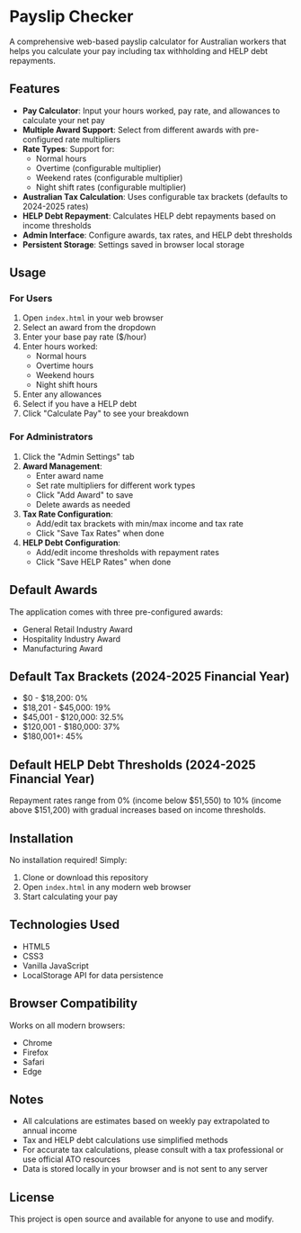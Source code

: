 # Payslip Checker

A comprehensive web-based payslip calculator for Australian workers that helps you calculate your pay including tax withholding and HELP debt repayments.

## Features

- **Pay Calculator**: Input your hours worked, pay rate, and allowances to calculate your net pay
- **Multiple Award Support**: Select from different awards with pre-configured rate multipliers
- **Rate Types**: Support for:
  - Normal hours
  - Overtime (configurable multiplier)
  - Weekend rates (configurable multiplier)
  - Night shift rates (configurable multiplier)
- **Australian Tax Calculation**: Uses configurable tax brackets (defaults to 2024-2025 rates)
- **HELP Debt Repayment**: Calculates HELP debt repayments based on income thresholds
- **Admin Interface**: Configure awards, tax rates, and HELP debt thresholds
- **Persistent Storage**: Settings saved in browser local storage

## Usage

### For Users

1. Open `index.html` in your web browser
2. Select an award from the dropdown
3. Enter your base pay rate ($/hour)
4. Enter hours worked:
   - Normal hours
   - Overtime hours
   - Weekend hours
   - Night shift hours
5. Enter any allowances
6. Select if you have a HELP debt
7. Click "Calculate Pay" to see your breakdown

### For Administrators

1. Click the "Admin Settings" tab
2. **Award Management**:
   - Enter award name
   - Set rate multipliers for different work types
   - Click "Add Award" to save
   - Delete awards as needed
3. **Tax Rate Configuration**:
   - Add/edit tax brackets with min/max income and tax rate
   - Click "Save Tax Rates" when done
4. **HELP Debt Configuration**:
   - Add/edit income thresholds with repayment rates
   - Click "Save HELP Rates" when done

## Default Awards

The application comes with three pre-configured awards:
- General Retail Industry Award
- Hospitality Industry Award
- Manufacturing Award

## Default Tax Brackets (2024-2025 Financial Year)

- $0 - $18,200: 0%
- $18,201 - $45,000: 19%
- $45,001 - $120,000: 32.5%
- $120,001 - $180,000: 37%
- $180,001+: 45%

## Default HELP Debt Thresholds (2024-2025 Financial Year)

Repayment rates range from 0% (income below $51,550) to 10% (income above $151,200) with gradual increases based on income thresholds.

## Installation

No installation required! Simply:
1. Clone or download this repository
2. Open `index.html` in any modern web browser
3. Start calculating your pay

## Technologies Used

- HTML5
- CSS3
- Vanilla JavaScript
- LocalStorage API for data persistence

## Browser Compatibility

Works on all modern browsers:
- Chrome
- Firefox
- Safari
- Edge

## Notes

- All calculations are estimates based on weekly pay extrapolated to annual income
- Tax and HELP debt calculations use simplified methods
- For accurate tax calculations, please consult with a tax professional or use official ATO resources
- Data is stored locally in your browser and is not sent to any server

## License

This project is open source and available for anyone to use and modify.
